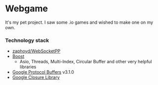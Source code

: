 # Webgame
It's my pet project. I saw some .io games and wished to make one on my own.

### Technology stack
- [zaphoyd/WebSocketPP](https://github.com/zaphoyd/websocketpp)
- [Boost](http://www.boost.org/)
  - Asio, Threads, Multi-Index, Circular Buffer and other very helpful libraries
- [Google Protocol Buffers](https://developers.google.com/protocol-buffers/) v3.1.0
- [Google Closure Library](https://developers.google.com/closure/library/)
